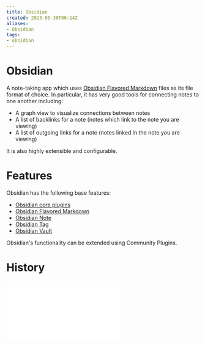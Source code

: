 ```yaml
---
title: Obsidian
created: 2023-05-30T00:14Z
aliases:
- Obsidian
tags:
- obsidian
---
```


# Obsidian

A note-taking app which uses [Obsidian Flavored Markdown](obsidian-flavored-markdown.md) files as its file format of choice. In particular, it has very good tools for connecting notes to one another including:

* A graph view to visualize connections between notes
* A list of backlinks for a note (notes which link to the note you are viewing)
* A list of outgoing links for a note (notes linked in the note you are viewing)

It is also highly extensible and configurable.

# Features

Obsidian has the following base features:

* [Obsidian core plugins](obsidian-core-plugin.md)
* [Obsidian Flavored Markdown](obsidian-flavored-markdown.md)
* [Obsidian Note](obsidian-note.md)
* [Obsidian Tag](obsidian-tag.md)
* [Obsidian Vault](obsidian-vault.md)

Obsidian's functionality can be extended using Community Plugins.

# History

![202305300014](../entries/202305300014.md)
